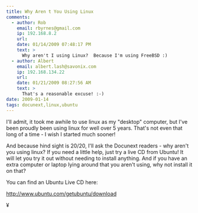 ```yaml
---
title: Why Aren t You Using Linux 
comments:
  - author: Rob
    email: rbyrnes@gmail.com
    ip: 192.168.8.2
    url:
    date: 01/14/2009 07:48:17 PM
    text: >
      Why aren't I using Linux?  Because I'm using FreeBSD :)
  - author: Albert
    email: albert.lash@savonix.com
    ip: 192.168.134.22
    url:
    date: 01/21/2009 08:27:56 AM
    text: >
      That's a reasonable excuse! :-)
date: 2009-01-14
tags: docunext,linux,ubuntu
---
```

I'll admit, it took me awhile to use linux as my "desktop" computer, but I've been proudly been using linux for well over 5 years. That's not even that long of a time - I wish I started much sooner!

And because hind sight is 20/20, I'll ask the Docunext readers - why aren't you using linux? If you need a little help, just try a live CD from Ubuntu! It will let you try it out without needing to install anything. And if you have an extra computer or laptop lying around that you aren't using, why not install it on that?

You can find an Ubuntu Live CD here:

<a href="http://www.ubuntu.com/getubuntu/download" rel="nofollow">http://www.ubuntu.com/getubuntu/download</a>

¥

